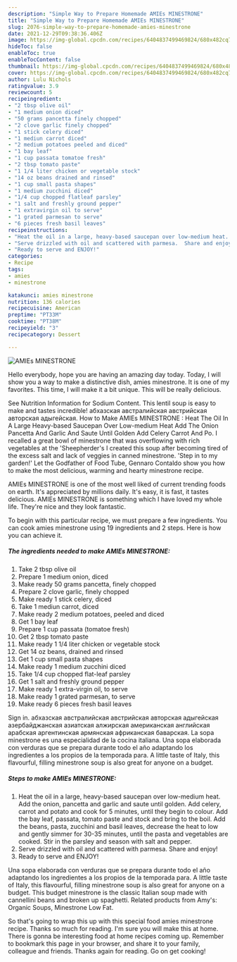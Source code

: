 ```yaml
---
description: "Simple Way to Prepare Homemade AMIEs MINESTRONE"
title: "Simple Way to Prepare Homemade AMIEs MINESTRONE"
slug: 2076-simple-way-to-prepare-homemade-amies-minestrone
date: 2021-12-29T09:38:36.406Z
image: https://img-global.cpcdn.com/recipes/6404837499469824/680x482cq70/amies-minestrone-recipe-main-photo.jpg
hideToc: false
enableToc: true
enableTocContent: false
thumbnail: https://img-global.cpcdn.com/recipes/6404837499469824/680x482cq70/amies-minestrone-recipe-main-photo.jpg
cover: https://img-global.cpcdn.com/recipes/6404837499469824/680x482cq70/amies-minestrone-recipe-main-photo.jpg
author: Lulu Nichols
ratingvalue: 3.9
reviewcount: 5
recipeingredient:
- "2 tbsp olive oil"
- "1 medium onion diced"
- "50 grams pancetta finely chopped"
- "2 clove garlic finely chopped"
- "1 stick celery diced"
- "1 mediun carrot diced"
- "2 medium potatoes peeled and diced"
- "1 bay leaf"
- "1 cup passata tomatoe fresh"
- "2 tbsp tomato paste"
- "1 1/4 liter chicken or vegetable stock"
- "14 oz beans drained and rinsed"
- "1 cup small pasta shapes"
- "1 medium zucchini diced"
- "1/4 cup chopped flatleaf parsley"
- "1 salt and freshly ground pepper"
- "1 extravirgin oil to serve"
- "1 grated parmesan to serve"
- "6 pieces fresh basil leaves"
recipeinstructions:
- "Heat the oil in a large, heavy-based saucepan over low-medium heat.  Add the onion, pancetta and garlic and saute until golden.  Add celery, carrot and potato and cook for 5 minutes, until they begin to colour.  Add the bay leaf, passata, tomato paste and stock and bring to the boil.  Add the beans, pasta, zucchini and basil leaves, decrease the heat to low and gently simmer for 30-35 minutes, until the pasta and vegetables are cooked.  Stir in the parsley and season with salt and pepper."
- "Serve drizzled with oil and scattered with parmesa.  Share and enjoy!"
- "Ready to serve and ENJOY!"
categories:
- Recipe
tags:
- amies
- minestrone

katakunci: amies minestrone 
nutrition: 136 calories
recipecuisine: American
preptime: "PT33M"
cooktime: "PT38M"
recipeyield: "3"
recipecategory: Dessert

---
```



![AMIEs MINESTRONE](https://img-global.cpcdn.com/recipes/6404837499469824/680x482cq70/amies-minestrone-recipe-main-photo.jpg)

Hello everybody, hope you are having an amazing day today. Today, I will show you a way to make a distinctive dish, amies minestrone. It is one of my favorites. This time, I will make it a bit unique. This will be really delicious.

See Nutrition Information for Sodium Content. This lentil soup is easy to make and tastes incredible! абхазская австралийская австрийская авторская адыгейская. How to Make AMIEs MINESTRONE : Heat The Oil In A Large Heavy-based Saucepan Over Low-medium Heat Add The Onion Pancetta And Garlic And Saute Until Golden Add Celery Carrot And Po. I recalled a great bowl of minestrone that was overflowing with rich vegetables at the &#39;Sheepherder&#39;s I created this soup after becoming tired of the excess salt and lack of veggies in canned minestrone. &#39;Step in to my garden!&#39; Let the Godfather of Food Tube, Gennaro Contaldo show you how to make the most delicious, warming and hearty minestrone recipe.

AMIEs MINESTRONE is one of the most well liked of current trending foods on earth. It's appreciated by millions daily. It's easy, it is fast, it tastes delicious. AMIEs MINESTRONE is something which I have loved my whole life. They're nice and they look fantastic.


To begin with this particular recipe, we must prepare a few ingredients. You can cook amies minestrone using 19 ingredients and 2 steps. Here is how you can achieve it.

<!--inarticleads1-->

##### The ingredients needed to make AMIEs MINESTRONE:

1. Take 2 tbsp olive oil
1. Prepare 1 medium onion, diced
1. Make ready 50 grams pancetta, finely chopped
1. Prepare 2 clove garlic, finely chopped
1. Make ready 1 stick celery, diced
1. Take 1 mediun carrot, diced
1. Make ready 2 medium potatoes, peeled and diced
1. Get 1 bay leaf
1. Prepare 1 cup passata (tomatoe fresh)
1. Get 2 tbsp tomato paste
1. Make ready 1 1/4 liter chicken or vegetable stock
1. Get 14 oz beans, drained and rinsed
1. Get 1 cup small pasta shapes
1. Make ready 1 medium zucchini diced
1. Take 1/4 cup chopped flat-leaf parsley
1. Get 1 salt and freshly ground pepper
1. Make ready 1 extra-virgin oil, to serve
1. Make ready 1 grated parmesan, to serve
1. Make ready 6 pieces fresh basil leaves


Sign in. абхазская австралийская австрийская авторская адыгейская азербайджанская азиатская алжирская американская английская арабская аргентинская армянская африканская баварская. La sopa minestrone es una especialidad de la cocina italiana. Una sopa elaborada con verduras que se prepara durante todo el año adaptando los ingredientes a los propios de la temporada para. A little taste of Italy, this flavourful, filling minestrone soup is also great for anyone on a budget. 

<!--inarticleads2-->

##### Steps to make AMIEs MINESTRONE:

1. Heat the oil in a large, heavy-based saucepan over low-medium heat.  Add the onion, pancetta and garlic and saute until golden.  Add celery, carrot and potato and cook for 5 minutes, until they begin to colour.  Add the bay leaf, passata, tomato paste and stock and bring to the boil.  Add the beans, pasta, zucchini and basil leaves, decrease the heat to low and gently simmer for 30-35 minutes, until the pasta and vegetables are cooked.  Stir in the parsley and season with salt and pepper.
1. Serve drizzled with oil and scattered with parmesa.  Share and enjoy!
1. Ready to serve and ENJOY!

Una sopa elaborada con verduras que se prepara durante todo el año adaptando los ingredientes a los propios de la temporada para. A little taste of Italy, this flavourful, filling minestrone soup is also great for anyone on a budget. This budget minestrone is the classic Italian soup made with cannellini beans and broken up spaghetti. Related products from Amy&#39;s: Organic Soups, Minestrone Low Fat. 

So that's going to wrap this up with this special food amies minestrone recipe. Thanks so much for reading. I'm sure you will make this at home. There is gonna be interesting food at home recipes coming up. Remember to bookmark this page in your browser, and share it to your family, colleague and friends. Thanks again for reading. Go on get cooking!
